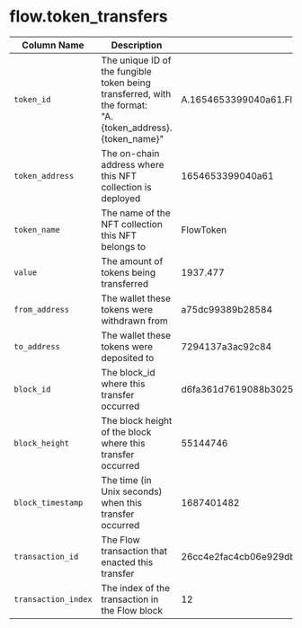 # flow.token\_transfers

<table><thead><tr><th>Column Name</th><th>Description</th><th>Example Value</th><th data-hidden>Data Type</th></tr></thead><tbody><tr><td><code>token_id</code></td><td>The unique ID of the fungible token being transferred, with the format:<br>"A.{token_address}.{token_name}"</td><td>A.1654653399040a61.FlowToken</td><td>CHARACTER VARYING</td></tr><tr><td><code>token_address</code></td><td>The on-chain address where this NFT collection is deployed</td><td>1654653399040a61</td><td>CHARACTER VARYING</td></tr><tr><td><code>token_name</code></td><td>The name of the NFT collection this NFT belongs to</td><td>FlowToken</td><td>CHARACTER VARYING</td></tr><tr><td><code>value</code></td><td>The amount of tokens being transferred</td><td>1937.477</td><td>BIGINT</td></tr><tr><td><code>from_address</code></td><td>The wallet these tokens were withdrawn from</td><td>a75dc99389b28584</td><td>CHARACTER VARYING</td></tr><tr><td><code>to_address</code></td><td>The wallet these tokens were deposited to</td><td>7294137a3ac92c84</td><td>CHARACTER VARYING</td></tr><tr><td><code>block_id</code></td><td>The block_id where this transfer occurred</td><td>d6fa361d7619088b3025a34f5d7a636ffe00f547ae96d178d86842856ad88d3d</td><td>CHARACTER VARYING</td></tr><tr><td><code>block_height</code></td><td>The block height of the block where this transfer occurred</td><td>55144746</td><td>CHARACTER VARYING</td></tr><tr><td><code>block_timestamp</code></td><td>The time (in Unix seconds) when this transfer occurred</td><td>1687401482</td><td></td></tr><tr><td><code>transaction_id</code></td><td>The Flow transaction that enacted this transfer</td><td>26cc4e2fac4cb06e929db8e0d1ed898ee1a412466f26737fd45dc2ca5fe995b6</td><td></td></tr><tr><td><code>transaction_index</code></td><td>The index of the transaction in the Flow block</td><td>12</td><td></td></tr></tbody></table>
